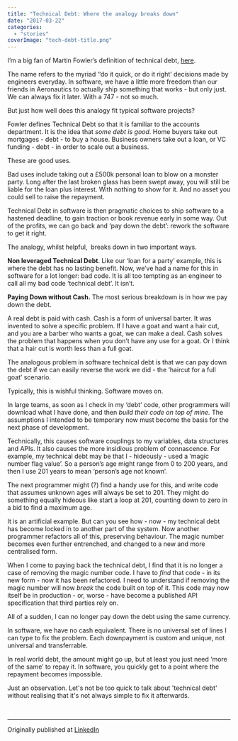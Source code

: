 ```yaml
---
title: "Technical Debt: Where the analogy breaks down"
date: "2017-03-22"
categories: 
  - "stories"
coverImage: "tech-debt-title.png"
---
```


I’m a big fan of Martin Fowler’s definition of technical debt, [here](http://martinfowler.com/bliki/TechnicalDebt.html).

The name refers to the myriad ‘‘do it quick, or do it right’ decisions made by engineers everyday. In software, we have a little more freedom than our friends in Aeronautics to actually ship something that works - but only just. We can always fix it later. With a 747 - not so much.

But just how well does this analogy fit typical software projects?

<!--more-->

Fowler defines Technical Debt so that it is familiar to the accounts department. It is the idea that _some debt is good_. Home buyers take out mortgages - debt - to buy a house. Business owners take out a loan, or VC funding - debt - in order to scale out a business.

These are good uses.

Bad uses include taking out a £500k personal loan to blow on a monster party. Long after the last broken glass has been swept away, you will still be liable for the loan plus interest. With nothing to show for it. And no asset you could sell to raise the repayment.

Technical Debt in software is then pragmatic choices to ship software to a hastened deadline, to gain traction or book revenue early in some way. Out of the profits, we can go back and ‘pay down the debt’: rework the software to get it right.

The analogy, whilst helpful,  breaks down in two important ways.

**Non leveraged Technical Debt**. Like our ‘loan for a party’ example, this is where the debt has no lasting benefit. Now, we’ve had a name for this in software for a lot longer: bad code. It is all too tempting as an engineer to call all my bad code ‘technical debt’. It isn’t.

**Paying Down without Cash.** The most serious breakdown is in how we pay down the debt.

A real debt is paid with cash. Cash is a form of universal barter. It was invented to solve a specific problem. If I have a goat and want a hair cut, and you are a barber who wants a goat, we can make a deal. Cash solves the problem that happens when you don’t have any use for a goat. Or I think that a hair cut is worth less than a full goat.

The analogous problem in software technical debt is that we can pay down the debt if we can easily reverse the work we did - the ‘haircut for a full goat’ scenario.

Typically, this is wishful thinking. Software moves on.

In large teams, as soon as I check in my ‘debt’ code, other programmers will download what I have done, and then _build their code on top of mine._ The assumptions I intended to be temporary now must become the basis for the next phase of development.

Technically, this causes software couplings to my variables, data structures and APIs. It also causes the more insidious problem of connascence. For example, my technical debt may be that I - hideously - used a ‘magic number flag value’. So a person’s age might range from 0 to 200 years, and then I use 201 years to mean ‘person’s age not known’.

The next programmer might (?) find a handy use for this, and write code that assumes unknown ages will always be set to 201. They might do something equally hideous like start a loop at 201, counting down to zero in a bid to find a maximum age.

It is an artificial example. But can you see how - now - my technical debt has become locked in to another part of the system. Now another programmer refactors all of this, preserving behaviour. The magic number becomes even further entrenched, and changed to a new and more centralised form.

When I come to paying back the technical debt, I find that it is no longer a case of removing the magic number code. I have to _find_ that code - in its new form - now it has been refactored. I need to understand if removing the magic number will now _break_ the code built on top of it. This code may now itself be in production - or, worse - have become a published API specification that third parties rely on.

All of a sudden, I can no longer pay down the debt using the same currency.

In software, we have no cash equivalent. There is no universal set of lines I can type to fix the problem. Each downpayment is custom and unique, not universal and transferrable.

In real world debt, the amount might go up, but at least you just need ‘more of the same’ to repay it. In software, you quickly get to a point where the repayment becomes impossible.

Just an observation. Let's not be too quick to talk about 'technical debt' without realising that it's not always simple to fix it afterwards.

 

* * *

Originally published at [LinkedIn](https://www.linkedin.com/pulse/technical-debt-where-analogy-breaks-down-alan-mellor)
